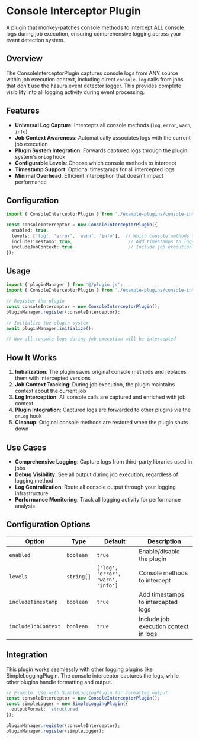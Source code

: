 # Console Interceptor Plugin

A plugin that monkey-patches console methods to intercept ALL console logs during job execution, ensuring comprehensive logging across your event detection system.

## Overview

The ConsoleInterceptorPlugin captures console logs from ANY source within job execution context, including direct `console.log` calls from jobs that don't use the hasura event detector logger. This provides complete visibility into all logging activity during event processing.

## Features

- **Universal Log Capture**: Intercepts all console methods (`log`, `error`, `warn`, `info`)
- **Job Context Awareness**: Automatically associates logs with the current job execution
- **Plugin System Integration**: Forwards captured logs through the plugin system's `onLog` hook
- **Configurable Levels**: Choose which console methods to intercept
- **Timestamp Support**: Optional timestamps for all intercepted logs
- **Minimal Overhead**: Efficient interception that doesn't impact performance

## Configuration

```typescript
import { ConsoleInterceptorPlugin } from './example-plugins/console-interceptor/plugin.js';

const consoleInterceptor = new ConsoleInterceptorPlugin({
  enabled: true,
  levels: ['log', 'error', 'warn', 'info'],  // Which console methods to intercept
  includeTimestamp: true,                     // Add timestamps to logs
  includeJobContext: true                     // Include job execution context
});
```

## Usage

```typescript
import { pluginManager } from '@/plugin.js';
import { ConsoleInterceptorPlugin } from './example-plugins/console-interceptor/plugin.js';

// Register the plugin
const consoleInterceptor = new ConsoleInterceptorPlugin();
pluginManager.register(consoleInterceptor);

// Initialize the plugin system
await pluginManager.initialize();

// Now all console logs during job execution will be intercepted
```

## How It Works

1. **Initialization**: The plugin saves original console methods and replaces them with intercepted versions
2. **Job Context Tracking**: During job execution, the plugin maintains context about the current job
3. **Log Interception**: All console calls are captured and enriched with job context
4. **Plugin Integration**: Captured logs are forwarded to other plugins via the `onLog` hook
5. **Cleanup**: Original console methods are restored when the plugin shuts down

## Use Cases

- **Comprehensive Logging**: Capture logs from third-party libraries used in jobs
- **Debug Visibility**: See all output during job execution, regardless of logging method
- **Log Centralization**: Route all console output through your logging infrastructure
- **Performance Monitoring**: Track all logging activity for performance analysis

## Configuration Options

| Option | Type | Default | Description |
|--------|------|---------|-------------|
| `enabled` | `boolean` | `true` | Enable/disable the plugin |
| `levels` | `string[]` | `['log', 'error', 'warn', 'info']` | Console methods to intercept |
| `includeTimestamp` | `boolean` | `true` | Add timestamps to intercepted logs |
| `includeJobContext` | `boolean` | `true` | Include job execution context in logs |

## Integration

This plugin works seamlessly with other logging plugins like SimpleLoggingPlugin. The console interceptor captures the logs, while other plugins handle formatting and output.

```typescript
// Example: Use with SimpleLoggingPlugin for formatted output
const consoleInterceptor = new ConsoleInterceptorPlugin();
const simpleLogger = new SimpleLoggingPlugin({
  outputFormat: 'structured'
});

pluginManager.register(consoleInterceptor);
pluginManager.register(simpleLogger);
```